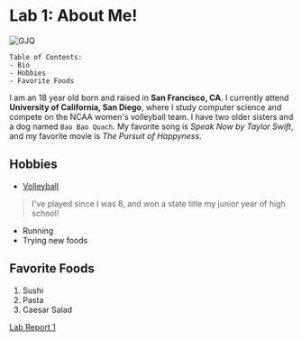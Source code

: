 # **Lab 1: About Me!**
![GJQ](https://ucsdtritons.com/images/2022/8/9/Gabby_Quach.jpg?width=300)

```
Table of Contents:
- Bio
- Hobbies
- Favorite Foods
```

I am an 18 year old born and raised in **San Francisco, CA**. I currently attend **University of California, San Diego**, 
where I study computer science and compete on the NCAA women's volleyball team. I have two older sisters and a dog named `Bao Bao Quach`. 
My favorite song is *Speak Now by Taylor Swift*, and my favorite movie is *The Pursuit of Happyness*.

Hobbies
---
- [Volleyball](https://ucsdtritons.com/sports/womens-volleyball/roster/gabby-quach/11754)
> I've played since I was 8, and won a state title my junior year of high school!
- Running
- Trying new foods

Favorite Foods
---
1. Sushi
2. Pasta
3. Caesar Salad

[Lab Report 1](https://gjquach.github.io/cse15l-lab-reports/lab-report-1-week-0.html)
